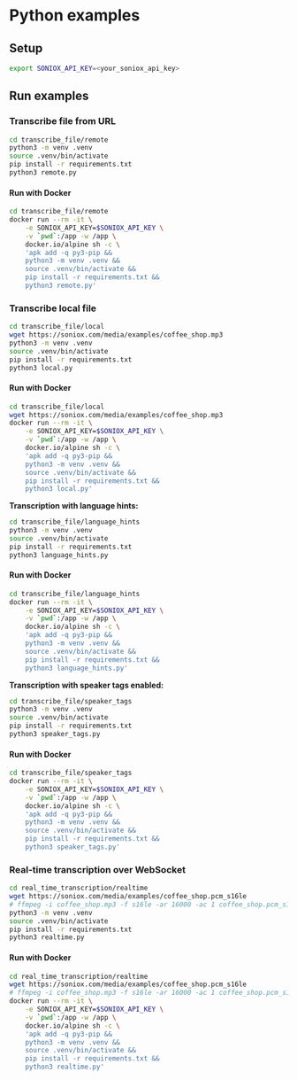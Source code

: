 # Python examples

## Setup

```sh
export SONIOX_API_KEY=<your_soniox_api_key>
```

## Run examples

### Transcribe file from URL

```sh
cd transcribe_file/remote
python3 -m venv .venv
source .venv/bin/activate
pip install -r requirements.txt
python3 remote.py
```

#### Run with Docker

```sh
cd transcribe_file/remote
docker run --rm -it \
    -e SONIOX_API_KEY=$SONIOX_API_KEY \
    -v `pwd`:/app -w /app \
    docker.io/alpine sh -c \
    'apk add -q py3-pip &&
    python3 -m venv .venv &&
    source .venv/bin/activate &&
    pip install -r requirements.txt &&
    python3 remote.py'
```

### Transcribe local file

```sh
cd transcribe_file/local
wget https://soniox.com/media/examples/coffee_shop.mp3
python3 -m venv .venv
source .venv/bin/activate
pip install -r requirements.txt
python3 local.py
```

#### Run with Docker

```sh
cd transcribe_file/local
wget https://soniox.com/media/examples/coffee_shop.mp3
docker run --rm -it \
    -e SONIOX_API_KEY=$SONIOX_API_KEY \
    -v `pwd`:/app -w /app \
    docker.io/alpine sh -c \
    'apk add -q py3-pip &&
    python3 -m venv .venv &&
    source .venv/bin/activate &&
    pip install -r requirements.txt &&
    python3 local.py'
```

**Transcription with language hints:**

```sh
cd transcribe_file/language_hints
python3 -m venv .venv
source .venv/bin/activate
pip install -r requirements.txt
python3 language_hints.py
```

#### Run with Docker

```sh
cd transcribe_file/language_hints
docker run --rm -it \
    -e SONIOX_API_KEY=$SONIOX_API_KEY \
    -v `pwd`:/app -w /app \
    docker.io/alpine sh -c \
    'apk add -q py3-pip &&
    python3 -m venv .venv &&
    source .venv/bin/activate &&
    pip install -r requirements.txt &&
    python3 language_hints.py'
```

**Transcription with speaker tags enabled:**

```sh
cd transcribe_file/speaker_tags
python3 -m venv .venv
source .venv/bin/activate
pip install -r requirements.txt
python3 speaker_tags.py
```

#### Run with Docker

```sh
cd transcribe_file/speaker_tags
docker run --rm -it \
    -e SONIOX_API_KEY=$SONIOX_API_KEY \
    -v `pwd`:/app -w /app \
    docker.io/alpine sh -c \
    'apk add -q py3-pip &&
    python3 -m venv .venv &&
    source .venv/bin/activate &&
    pip install -r requirements.txt &&
    python3 speaker_tags.py'
```

### Real-time transcription over WebSocket

```sh
cd real_time_transcription/realtime
wget https://soniox.com/media/examples/coffee_shop.pcm_s16le
# ffmpeg -i coffee_shop.mp3 -f s16le -ar 16000 -ac 1 coffee_shop.pcm_s16le
python3 -m venv .venv
source .venv/bin/activate
pip install -r requirements.txt
python3 realtime.py
```

#### Run with Docker

```sh
cd real_time_transcription/realtime
wget https://soniox.com/media/examples/coffee_shop.pcm_s16le
# ffmpeg -i coffee_shop.mp3 -f s16le -ar 16000 -ac 1 coffee_shop.pcm_s16le
docker run --rm -it \
    -e SONIOX_API_KEY=$SONIOX_API_KEY \
    -v `pwd`:/app -w /app \
    docker.io/alpine sh -c \
    'apk add -q py3-pip &&
    python3 -m venv .venv &&
    source .venv/bin/activate &&
    pip install -r requirements.txt &&
    python3 realtime.py'
```
